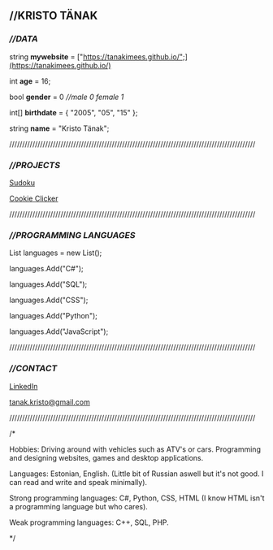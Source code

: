 ## //KRISTO TÄNAK


### *//DATA*

string **mywebsite** = ["https://tanakimees.github.io/";](https://tanakimees.github.io/)

int **age** = 16;

bool **gender** = 0 *//male 0 female 1*

int[] **birthdate** = { "2005", "05", "15" };

string **name** = "Kristo Tänak";

////////////////////////////////////////////////////////////////////////////////////////////////

### *//PROJECTS*

[Sudoku](https://github.com/tanakimees/sudoku.git)

[Cookie Clicker](https://github.com/tanakimees/cookieclicker.git)

////////////////////////////////////////////////////////////////////////////////////////////////

### *//PROGRAMMING LANGUAGES*

List<string> languages = new List<string>();
  
languages.Add("C#");

languages.Add("SQL");
  
languages.Add("CSS");
  
languages.Add("Python");
  
languages.Add("JavaScript");
  
////////////////////////////////////////////////////////////////////////////////////////////////
  
### *//CONTACT*
  
[LinkedIn](https://www.linkedin.com/in/kristo-t%C3%A4nak-2934b5227/)
  
tanak.kristo@gmail.com
  
////////////////////////////////////////////////////////////////////////////////////////////////
  
/*
  
  Hobbies: Driving around with vehicles such as ATV's or cars. Programming and designing websites, games and desktop applications.
  
  Languages: Estonian, English. (Little bit of Russian aswell but it's not good. I can read and write and speak minimally).
  
  Strong programming languages: C#, Python, CSS, HTML (I know HTML isn't a programming language but who cares).
  
  Weak programming languages: C++, SQL, PHP.
  
*/
